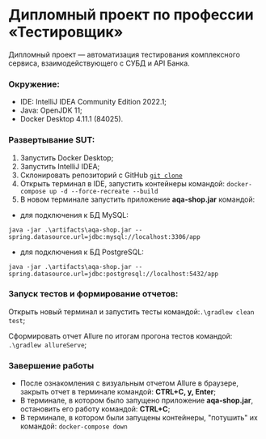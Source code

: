 # Дипломный проект по профессии «Тестировщик»
Дипломный проект — автоматизация тестирования комплексного сервиса, взаимодействующего с СУБД и API Банка.
### Окружение:
- IDE: IntelliJ IDEA Community Edition 2022.1;
- Java: OpenJDK 11;
- Docker Desktop 4.11.1 (84025).
### Развертывание SUT:
1. Запустить Docker Desktop;
2. Запустить IntelliJ IDEA;
3. Склонировать репозиторий с GitHub [`git clone`](https://github.com/Er1kus/Diplom_Marrakesh.git)
4. Открыть терминал в IDE, запустить контейнеры командой: `docker-compose up -d --force-recreate --build`
5. В новом терминале запустить приложение **aqa-shop.jar** командой:

- для подключения к БД MySQL: 

`java -jar .\artifacts\aqa-shop.jar --spring.datasource.url=jdbc:mysql://localhost:3306/app`

- для подключения к БД PostgreSQL: 

`java -jar .\artifacts\aqa-shop.jar --spring.datasource.url=jdbc:postgresql://localhost:5432/app`
### Запуск тестов и формирование отчетов:
Открыть новый терминал и запустить тесты командой:`.\gradlew clean test`;

Сформировать отчет Allure по итогам прогона тестов командой: `.\gradlew allureServe`;
### Завершение работы
- После ознакомления с визуальным отчетом Allure в браузере, закрыть отчет в терминале командой:
**CTRL+C, y, Enter**;
- В терминале, в котором было запущено приложение **aqa-shop.jar**, остановить его работу командой: **CTRL+C**;
- В терминале, в котором были запущены контейнеры, "потушить" их командой: `docker-compose down`
